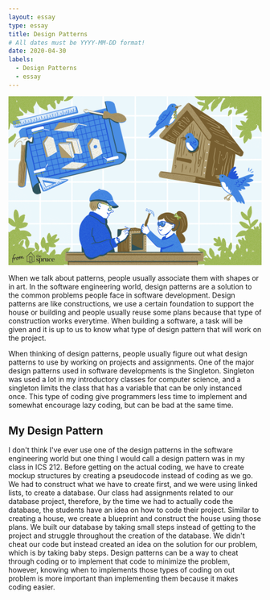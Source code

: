 ```yaml
---
layout: essay
type: essay
title: Design Patterns
# All dates must be YYYY-MM-DD format!
date: 2020-04-30
labels:
  - Design Patterns
  - essay
---
```

<img class="ui medium image" src="../images/house.png">

When we talk about patterns, people usually associate them with shapes or in art. In the software engineering world, design patterns are a solution to the common problems people face in software development. Design patterns are like constructions, we use a certain foundation to support the house or building and people usually reuse some plans because that type of construction works everytime. When building a software, a task will be given and it is up to us to know what type of design pattern that will work on the project.

When thinking of design patterns, people usually figure out what design patterns to use by working on projects and assignments. One of the major design patterns used in software developments is the Singleton. Singleton was used a lot in my introductory classes for computer science, and a singleton limits the class that has a variable that can be only instanced once. This type of coding give programmers less time to implement and somewhat encourage lazy coding, but can be bad at the same time.

## My Design Pattern

I don't think I've ever use one of the design patterns in the software engineering world but one thing I would call a design pattern was in my class in ICS 212. Before getting on the actual coding, we have to create mockup structures by creating a pseudocode instead of coding as we go. We had to construct what we have to create first, and we were using linked lists, to create a database. Our class had assignments related to our database project, therefore, by the time we had to actually code the database, the students have an idea on how to code their project. Similar to creating a house, we create a blueprint and construct the house using those plans. We built our database by taking small steps instead of getting to the project and struggle throughout the creation of the database. We didn't cheat our code but instead created an idea on the solution for our problem, which is by taking baby steps. Design patterns can be a way to cheat through coding or to implement that code to minimize the problem, however, knowing when to implements those types of coding on out problem is more important than implementing them because it makes coding easier.
